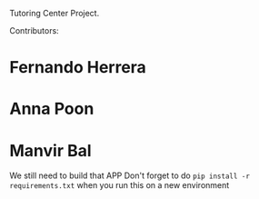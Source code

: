 Tutoring Center Project.

Contributors:

# Fernando Herrera
# Anna Poon
# Manvir Bal

We still need to build that APP
Don't forget to do `pip install -r requirements.txt` when you run this on a new environment
